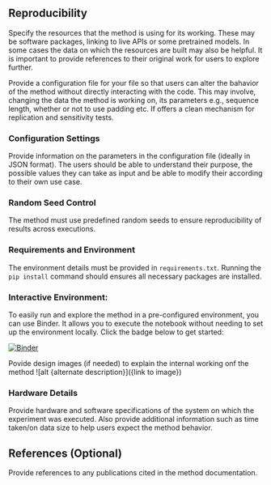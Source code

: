 
## Reproducibility
Specify the resources that the method is using for its working. These may be software packages, linking to live APIs or some pretrained models. In some cases the data on which the resources are built may also be helpful. It is important to provide references to their original work for users to explore further.

Provide a configuration file for your file so that users can alter the bahavior of the method without directly interacting with the code. This may involve, changing the data the method is working on, its parameters e.g., sequence length, whether or not to use padding etc. If offers a clean mechanism for replication and sensitivity tests. 

### Configuration Settings
Provide information on the parameters in the configuration file (ideally in JSON format). The users should be able to understand their purpose, the possible values they can take as input and be able to modify their according to their own use case.

### Random Seed Control
The method must use predefined random seeds to ensure reproducibility of results across executions.

### Requirements and Environment
The environment details must be provided in `requirements.txt`. Running the `pip install` command should ensures all necessary packages are installed.

### Interactive Environment:  
To easily run and explore the method in a pre-configured environment, you can use Binder. It allows you to execute the notebook without needing to set up the environment locally. Click the badge below to get started: 

   [![Binder](https://mybinder.org/badge_logo.svg)](https://notebooks.gesis.org/binder/v2/gh/{repository-name}/HEAD?labpath={notebook-name.ipynb})

   Povide design images (if needed) to explain the internal working onf the method ![alt {alternate description}]({link to image})

### Hardware Details
Provide hardware and software specifications of the system on which the experiment was executed. Also provide additional information such as time taken/on data size to help users expect the method behavior.

## References (Optional)
Provide references to any publications cited in the method documentation.
